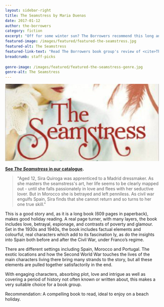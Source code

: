 ```yaml
---
layout: sidebar-right
title: The Seamstress by Maria Duenas
date: 2017-01-12
author: the-borrowers
category: fiction
excerpt: "Off for some winter sun? The Borrowers recommend this long and absorbing novel for the beach."
featured-image: /images/featured/featured-the-seamstress.jpg
featured-alt: The Seamstress
featured-link-text: "Read The Borrowers book group's review of <cite>The Seamstress</cite>, by Maria Duenas."
breadcrumb: staff-picks

genre-image: /images/featured/featured-the-seamstress-genre.jpg
genre-alt: The Seamstress
---
```


![The Seamstress](/images/featured/featured-the-seamstress.jpg)

**[See <cite>The Seamstress</cite> in our catalogue](https://suffolk.spydus.co.uk/cgi-bin/spydus.exe/ENQ/OPAC/BIBENQ?BRN=287036).**

> "Aged 12, Sira Quiroga was apprenticed to a Madrid dressmaker. As she masters the seamstress's art, her life seems to be clearly mapped out - until she falls passionately in love and flees with her seductive lover. But in Morocco she is betrayed and left penniless. As civil war engulfs Spain, Sira finds that she cannot return and so turns to her one true skill."

This is a good story and, as it is a long book (609 pages in paperback), makes good holiday reading. A real page turner, with many layers, the book includes love, betrayal, espionage, and contrasts of poverty and glamour. Set in the 1930s and 1940s, the book includes factual elements and colourful, real characters which add to its fascination ly, as do the insights into Spain both before and after the Civil War, under Franco’s regime.

There are different settings including Spain, Morocco and Portugal. The exotic locations and how the Second World War touches the lives of the main characters living there bring many strands to the story, but all these elements are pulled together satisfactorily in the end.  

With engaging characters, absorbing plot, love and intrigue as well as covering a period of history not often known or written about, this makes a very suitable choice for a book group.

Recommendation: A compelling book to read, ideal to enjoy on a beach holiday.
